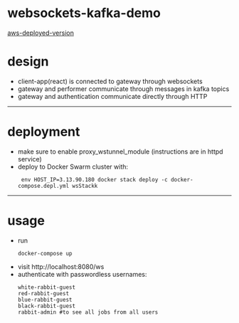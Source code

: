# websockets-kafka-demo

[aws-deployed-version](http://3.13.90.180/ws/)

# design
* client-app(react) is connected to gateway through websockets
* gateway and performer communicate through messages in kafka topics
* gateway and authentication communicate directly through HTTP

___

# deployment

* make sure to enable proxy_wstunnel_module (instructions are in httpd service)
* deploy to Docker Swarm cluster with:
  ```$xslt
   env HOST_IP=3.13.90.180 docker stack deploy -c docker-compose.depl.yml wsStackk
  ```

___

# usage

* run 
   ```
   docker-compose up
   ```
* visit http://localhost:8080/ws
* authenticate with passwordless usernames:
   ```
   white-rabbit-guest
   red-rabbit-guest
   blue-rabbit-guest
   black-rabbit-guest
   rabbit-admin #to see all jobs from all users
   ```
